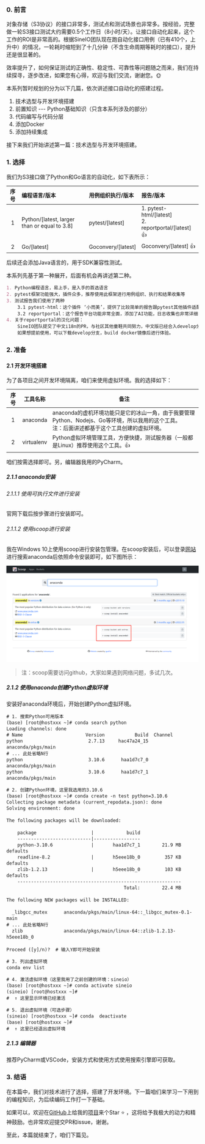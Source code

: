 ### 0. 前言

对象存储（S3协议）的接口非常多，测试点和测试场景也非常多。按经验，完整做一轮S3接口测试大约需要0.5个工作日（8小时/天）。让接口自动化起来，这个工作的ROI是非常高的。根据SineIO团队现在跑自动化接口用例（已有410个，上升中）的情况，一轮耗时缩短到了十几分钟（不含生命周期等耗时的接口），提升还是很显著的。

效率提升了，如何保证测试的正确性、稳定性、可靠性等问题随之而来，我们在持续探寻，逐步改进，如果您有心得，欢迎与我们交流，谢谢您。:sun_with_face:

本系列暂时规划的分为以下几篇，依次讲述接口自动化的搭建过程。

1. 技术选型与开发环境搭建
1. 前置知识 --- Python基础知识（只含本系列涉及的部分）
1. 代码编写与代码分层
1. 添加Docker
1. 添加持续集成

接下来我们开始讲述第一篇：技术选型与开发环境搭建。

### 1. 选择

我们为S3接口做了Python和Go语言的自动化，如下表所示：

| 序号 | 编程语言/版本                                | 用例组织执行/版本  | 报告/版本                                                  |
| :--: | :------------------------------------------- | :----------------- | :--------------------------------------------------------- |
|  1   | Python/[latest, larger than or equal to 3.8] | pytest/[latest]    | 1. pytest-html/[latest]<br />2. reportportal/[latest] :+1: |
|  2   | Go/[latest]                                  | Goconvery/[latest] | Goconvery/[latest] :+1:                                    |

后续还会添加Java语言的，用于SDK兼容性测试。

本系列先基于第一种展开，后面有机会再讲述第二种。

```markdown
1. Python编程语言，易上手，是入手的首选语言
2. pytest框架功能强大，插件众多，推荐使用此框架进行用例组织、执行和结果收集等
3. 测试报告我们使用了两种
    3.1 pytest-html：这个插件 ‘小而美’，提供了比较简单的报告跟pytest其他插件适配也很优秀。也有人根据此进行了开发，这个过程我也体验了一下，比较耗时。
    3.2 reportportal：这个报告平台功能非常全面，添加了AI功能，日志收集也非常详细，方便开发与测试进一步分析，推荐大家使用。
4. 关于reportportal的汉化问题：
    SineIO团队提交了中文i18n的PR，与社区其他童鞋共同努力，中文版已经合入develop分支（至编写此篇文章时：2022.10.30），后续合入主分支后，就可以使用中文版啦。
    如果想提前使用，可以下载develop分支，build docker镜像后进行体验。
```

### 2. 准备

#### 2.1 开发环境搭建

为了各项目之间开发环境隔离，咱们来使用虚拟环境。我的选择如下：

| 序号 | 工具名称   | 备注                                                         |
| :--: | ---------- | ------------------------------------------------------------ |
|  1   | anaconda   | anaconda的虚机环境功能只是它的冰山一角，由于我要管理Python、Nodejs、Go等环境，所以我用的这个工具。<br />注：后面讲述都基于这个工具创建的虚拟环境。 |
|  2   | virtualenv | Python虚拟环境管理工具，方便快捷，测试服务器（一般都是Linux）推荐使用这个工具。:+1: |

咱们按需选择即可。另，编辑器我用的PyCharm。

##### 2.1.1 anaconda安装

###### 2.1.1.1 使用可执行文件进行安装

官网下载后按步骤进行安装即可。

###### 2.1.1.2 使用scoop进行安装

我在Windows 10上使用scoop进行安装包管理。在scoop安装后，可以登录[网站](https://scoop.sh/#/)进行搜索anaconda后依照命令安装即可，如下图所示：

![](.\img\scoop-01.png)

> 注：scoop需要访问github，大家如果遇到网络问题，多试几次。

##### 2.1.2 使用anaconda创建Python虚拟环境

安装好anaconda环境后，开始创建Python虚拟环境。

```shell
# 1. 搜索Python可用版本
(base) [root@hostxxx ~]# conda search python
Loading channels: done
# Name                       Version           Build  Channel
python                        2.7.13     hac47a24_15  anaconda/pkgs/main
# ... 此处省略N行
python                        3.10.6      haa1d7c7_0  anaconda/pkgs/main
python                        3.10.6      haa1d7c7_1  anaconda/pkgs/main
```

```shell
# 2. 创建Python环境，这里我选用的3.10.6
(base) [root@hostxxx ~]# conda create -n test python=3.10.6
Collecting package metadata (current_repodata.json): done
Solving environment: done

The following packages will be downloaded:

    package                    |            build
    ---------------------------|-----------------
    python-3.10.6              |       haa1d7c7_1        21.9 MB  defaults
    readline-8.2               |       h5eee18b_0         357 KB  defaults
    zlib-1.2.13                |       h5eee18b_0         103 KB  defaults
    ------------------------------------------------------------
                                           Total:        22.4 MB

The following NEW packages will be INSTALLED:

  _libgcc_mutex      anaconda/pkgs/main/linux-64::_libgcc_mutex-0.1-main
# ... 此处省略N行
  zlib               anaconda/pkgs/main/linux-64::zlib-1.2.13-h5eee18b_0

Proceed ([y]/n)?  # 输入Y即可开始安装
```

```shell
# 3. 列出虚拟环境
conda env list
```

```shell
# 4. 激活虚拟环境（这里我用了之前创建的环境：sineio）
(base) [root@hostxxx ~]# conda activate sineio
(sineio) [root@hostxxx ~]#
#  ↑ 这里显示环境已经激活
```

```shell
# 5. 退出虚拟环境（可选步骤）
(sineio) [root@hostxxx ~]# conda  deactivate
(base) [root@hostxxx ~]#
#  ↑ 这里已经退出虚拟环境
```

##### 2.1.3 编辑器

推荐PyCharm或VSCode，安装方式和使用方式使用搜索引擎即可获取。

### 3. 结语

在本篇中，我们对技术进行了选择，搭建了开发环境。下一篇咱们来学习一下用到的编程知识，为后续编码工作打一下基础。

如果可以，欢迎在[GitHub](https://github.com/sine-io/cosbench-sineio.git)上给我的[项目](https://github.com/sine-io/s3tests-sineio.git)来个Star :star: ，这将给予我极大的动力和精神鼓励。也非常欢迎提交PR和issue，谢谢。

至此，本篇就结束了，咱们下篇见。
